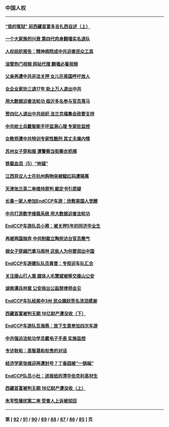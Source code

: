 ### 中国人权
---
#### [“我的冤狱” 前西藏首富多吉扎西自述（上）](../../pages/ncid278/n13805057.md?08182045) 
#### [一个大家族的兴衰 第四代肉身翻墙实名退队](../../pages/ncid278/n13804661.md?08182045) 
#### [人权组织报告：精神病院成中共迫害民众工具](../../pages/ncid278/n13804311.md?08182045) 
#### [油管热门视频 网站代理 翻墙必看视频](http://209.222.30.114:81/youtube.html?08182045)
#### [父亲再遭中共非法关押 女儿在美国呼吁放人](../../pages/ncid278/n13804643.md?08182045) 
#### [女企业家劝三退17年 助上万人退出中共](../../pages/ncid278/n13803984.md?08182045) 
#### [用大数据迫害法轮功 临沂多名参与官员落马](../../pages/ncid278/n13803374.md?08182045) 
#### [贺四亿人退出中共组织 法兰克福集会政要支持](../../pages/ncid278/n13803117.md?08182045) 
#### [中共给士兵戴智能手环监测心理 专家批监控](../../pages/ncid278/n13803076.md?08182045) 
#### [女教师遭中共特训专家性酷刑 其丈夫揭内情](../../pages/ncid278/n13802924.md?08182045) 
#### [苏州女子穿和服 遭警察当街撕衣抓捕](../../pages/ncid278/n13802941.md?08182045) 
#### [铁窗血泪（5）“地锚”](../../pages/ncid278/n13801004.md?08182045) 
#### [江西异议人士在杭州购物突被赋红码遭隔离](../../pages/ncid278/n13802167.md?08182045) 
#### [天津张兰英二审维持原判 裁定书引质疑](../../pages/ncid278/n13802123.md?08182045) 
#### [长春一家人参加EndCCP车游：欣慰美国人觉醒](../../pages/ncid278/n13801543.md?08182045) 
#### [中共打造数字维稳系统 用大数据迫害法轮功](../../pages/ncid278/n13799087.md?08182045) 
#### [EndCCP车游队员小蒋：被关押5年的同济毕业生](../../pages/ncid278/n13801538.md?08182045) 
#### [再被两国抛弃 中共制裁立陶宛访台官员撒气](../../pages/ncid278/n13801476.md?08182045) 
#### [弱女子穿越巴拿马雨林 这些人为何要润出中国](../../pages/ncid278/n13801261.md?08182045) 
#### [EndCCP车游建队队员黄晋：专程迎车队汇合](../../pages/ncid278/n13800298.md?08182045) 
#### [关注唐山打人案 媒体人毛慧斌被移交唐山公安](../../pages/ncid278/n13801163.md?08182045) 
#### [湖南谭兵林案 公安局出公函禁律师会见](../../pages/ncid278/n13801154.md?08182045) 
#### [EndCCP车队经美中3州 民众踊跃签名流泪感谢](../../pages/ncid278/n13800967.md?08182045) 
#### [西藏首富被判无期 18亿财产遭没收（下）](../../pages/ncid278/n13800872.md?08182045) 
#### [EndCCP车游队员海燕：放下生意参加四次车游](../../pages/ncid278/n13800772.md?08182045) 
#### [中共强迫法轮功学员戴电子手表 实施监控](../../pages/ncid278/n13800403.md?08182045) 
#### [专访耿和：高智晟和权贵的对话](../../pages/ncid278/n13800480.md?08182045) 
#### [经济学家张维迎再遭封号？丁香园被“一锅端”](../../pages/ncid278/n13800289.md?08182045) 
#### [EndCCP队员小杜：送报纸的清华伯克利高材生](../../pages/ncid278/n13800311.md?08182045) 
#### [西藏首富被判无期 18亿财产遭没收（上）](../../pages/ncid278/n13800374.md?08182045) 
#### [朱军性骚扰案二审 受害人上诉被驳回](../../pages/ncid278/n13800163.md?08182045) 

---
#### 第 [ [92](./92.md?08182045) / [91](./91.md?08182045) / [90](./90.md?08182045) / [89](./89.md?08182045) / [88](./88.md?08182045) / [87](./87.md?08182045) / [86](./86.md?08182045) / [85](./85.md?08182045) ] 页
